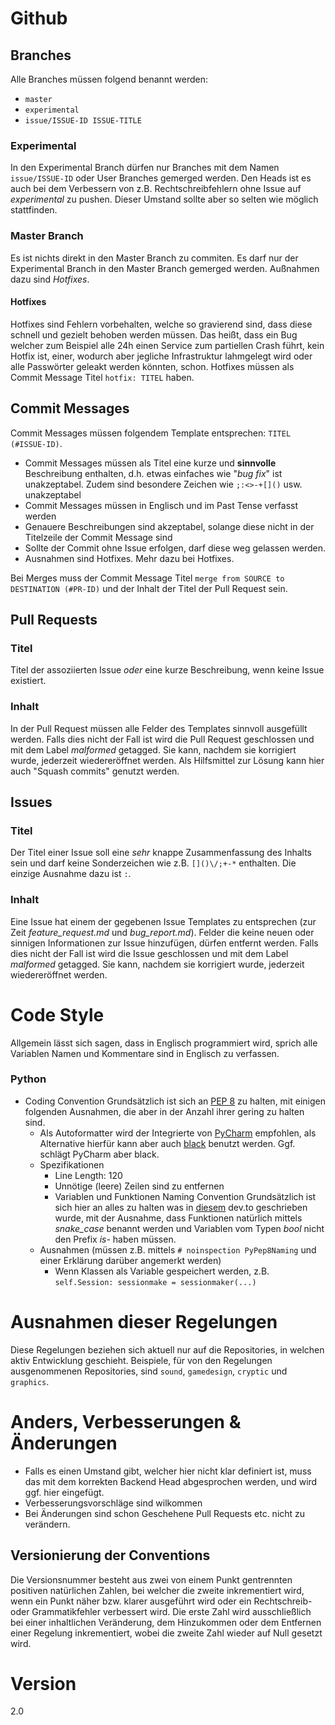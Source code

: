 # Github
## Branches
Alle Branches müssen folgend benannt werden:
* `master`
* `experimental`
* `issue/ISSUE-ID ISSUE-TITLE`
### Experimental
In den Experimental Branch dürfen nur Branches mit dem Namen `issue/ISSUE-ID` oder User Branches gemerged werden. Den Heads ist es auch bei dem Verbessern von z.B. Rechtschreibfehlern ohne Issue auf *experimental* zu pushen. Dieser Umstand sollte aber so selten wie möglich stattfinden.
### Master Branch
Es ist nichts direkt in den Master Branch zu commiten. Es darf nur der Experimental Branch in den Master Branch gemerged werden. Außnahmen dazu sind *Hotfixes*.
#### Hotfixes
Hotfixes sind Fehlern vorbehalten, welche so gravierend sind, dass diese schnell und gezielt behoben werden müssen. Das heißt, dass ein Bug welcher zum Beispiel alle 24h einen Service zum partiellen Crash führt, kein Hotfix ist, einer, wodurch aber jegliche Infrastruktur lahmgelegt wird oder alle Passwörter geleakt werden könnten, schon. Hotfixes müssen als Commit Message Titel `hotfix: TITEL`  haben.
## Commit Messages
Commit Messages müssen folgendem Template entsprechen: `TITEL (#ISSUE-ID)`.
- Commit Messages müssen als Titel eine kurze und **sinnvolle** Beschreibung enthalten, d.h. etwas einfaches wie "*bug fix*" ist unakzeptabel. Zudem sind besondere Zeichen wie `;:<>-+[]()` usw. unakzeptabel
- Commit Messages müssen in Englisch und im Past Tense verfasst werden
- Genauere Beschreibungen sind akzeptabel, solange diese nicht in der Titelzeile der Commit Message sind
- Sollte der Commit ohne Issue erfolgen, darf diese weg gelassen werden.
- Ausnahmen sind Hotfixes. Mehr dazu bei Hotfixes.

Bei Merges muss der Commit Message Titel `merge from SOURCE to DESTINATION (#PR-ID)` und der Inhalt der Titel der Pull Request sein.
## Pull Requests
### Titel
Titel der assoziierten Issue *oder* eine kurze Beschreibung, wenn keine Issue existiert.
### Inhalt
In der Pull Request müssen alle Felder des Templates sinnvoll ausgefüllt werden. Falls dies nicht der Fall ist wird die Pull Request geschlossen und mit dem Label *malformed* getagged.  Sie kann, nachdem sie korrigiert wurde, jederzeit wiedereröffnet werden. Als Hilfsmittel zur Lösung kann hier auch "Squash commits" genutzt werden.
## Issues
### Titel
Der Titel einer Issue soll eine *sehr* knappe Zusammenfassung des Inhalts sein und darf keine Sonderzeichen wie z.B. `[]()\/;+-*` enthalten. Die einzige Ausnahme dazu ist `:`.
### Inhalt
Eine Issue hat einem der gegebenen Issue Templates zu entsprechen (zur Zeit *feature_request.md* und *bug_report.md*). Felder die keine neuen oder sinnigen Informationen zur Issue hinzufügen, dürfen entfernt werden. Falls dies nicht der Fall ist wird die Issue geschlossen und mit dem Label *malformed* getagged. Sie kann, nachdem sie korrigiert wurde, jederzeit wiedereröffnet werden. 

# Code Style
Allgemein lässt sich sagen, dass in Englisch programmiert wird, sprich alle Variablen Namen und Kommentare sind in Englisch zu verfassen.
### Python
- Coding Convention
Grundsätzlich ist sich an [PEP 8](https://www.python.org/dev/peps/pep-0008/) zu halten, mit einigen folgenden Ausnahmen, die aber in der Anzahl ihrer gering zu halten sind.
	- Als Autoformatter wird der Integrierte von [PyCharm](https://www.jetbrains.com/pycharm/) empfohlen, als Alternative hierfür kann aber auch [black](https://github.com/python/black) benutzt werden. Ggf. schlägt PyCharm aber black.
	- Spezifikationen
		- Line Length: 120
		- Unnötige (leere) Zeilen sind zu entfernen
 		- Variablen und Funktionen Naming Convention
Grundsätzlich ist sich hier an alles zu halten was in [diesem](https://dev.to/somedood/a-grammar-based-naming-convention-13jf) dev.to geschrieben wurde, mit der Ausnahme, dass Funktionen natürlich mittels *snake_case* benannt werden und Variablen vom Typen *bool* nicht den Prefix *is-* haben müssen.
	- Ausnahmen (müssen z.B. mittels `# noinspection PyPep8Naming` und einer Erklärung darüber angemerkt werden)
		- Wenn Klassen als Variable gespeichert werden, z.B. `self.Session: sessionmake = sessionmaker(...)`
# Ausnahmen dieser Regelungen
Diese Regelungen beziehen sich aktuell nur auf die Repositories, in welchen aktiv Entwicklung geschieht. Beispiele, für von den Regelungen ausgenommenen Repositories, sind `sound`, `gamedesign`, `cryptic` und `graphics`.
# Anders, Verbesserungen & Änderungen
- Falls es einen Umstand gibt, welcher hier nicht klar definiert ist, muss das mit dem korrekten Backend Head abgesprochen werden, und wird ggf. hier eingefügt.
- Verbesserungsvorschläge sind wilkommen
- Bei Änderungen sind schon Geschehene Pull Requests etc. nicht zu verändern.
## Versionierung der Conventions
Die Versionsnummer besteht aus zwei von einem Punkt gentrennten positiven natürlichen Zahlen, bei welcher die zweite inkrementiert wird, wenn ein Punkt näher bzw. klarer ausgeführt wird oder ein Rechtschreib- oder Grammatikfehler verbessert wird. Die erste Zahl wird ausschließlich bei einer inhaltlichen Veränderung, dem Hinzukommen oder dem Entfernen einer Regelung inkrementiert, wobei die zweite Zahl wieder auf Null gesetzt wird.
# Version
2.0
